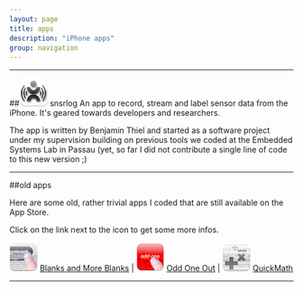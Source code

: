 ```yaml
---
layout: page
title: apps 
description: "iPhone apps"
group: navigation
---
```


***

##![snsrlog](./imgs/snsrlog.png) snsrlog 
An app to record, stream and label sensor data
from the iPhone. It's geared towards developers and
researchers.

The app is written by Benjamin Thiel and
started as a software project under my supervision building
on previous tools we coded at the Embedded
Systems Lab in Passau (yet, so far I did not contribute
a single line of code to this new version ;)

***

##old apps

Here are some old, rather trivial apps I coded that are
still available on the App Store.

Click on the link next to the icon to get some more infos.


![oddone](./imgs/blanks.png) [Blanks and More Blanks](./blanks.html) |
![blanks](./imgs/oddone.png) [Odd One Out](./oddone.html) |
![oddone](./imgs/quickmath.png) [QuickMath](./math.html)

***




